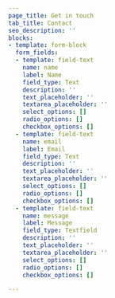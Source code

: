 ```yaml
---
page_title: Get in touch
tab_title: Contact
seo_description: ''
blocks:
- template: form-block
  form_fields:
  - template: field-text
    name: name
    label: Name
    field_type: Text
    description: ''
    text_placeholder: ''
    textarea_placeholder: ''
    select_options: []
    radio_options: []
    checkbox_options: []
  - template: field-text
    name: email
    label: Email
    field_type: Text
    description: ''
    text_placeholder: ''
    textarea_placeholder: ''
    select_options: []
    radio_options: []
    checkbox_options: []
  - template: field-text
    name: message
    label: Message
    field_type: Textfield
    description: ''
    text_placeholder: ''
    textarea_placeholder: ''
    select_options: []
    radio_options: []
    checkbox_options: []

---
```

